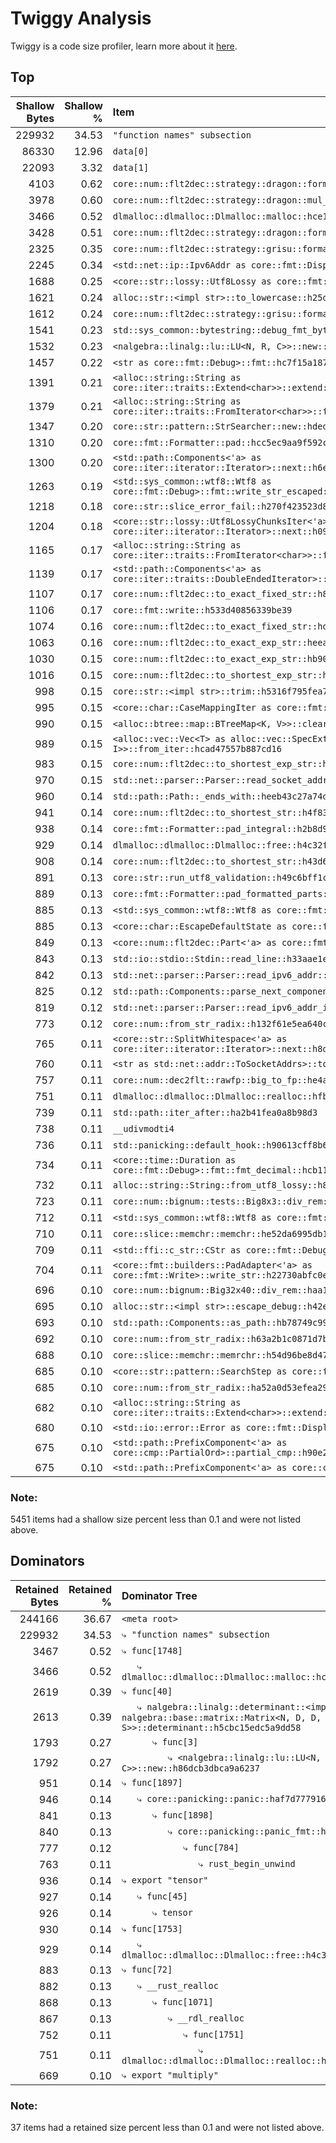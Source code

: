 # Twiggy Analysis

Twiggy is a code size profiler, learn more about it [here](https://github.com/rustwasm/twiggy).

## Top

| Shallow Bytes | Shallow % | Item |
| ------------: | --------: | :--- |
| 229932 | 34.53 | `"function names" subsection` |
| 86330 | 12.96 | `data[0]` |
| 22093 | 3.32 | `data[1]` |
| 4103 | 0.62 | `core::num::flt2dec::strategy::dragon::format_shortest::hc4276100ea5daecb` |
| 3978 | 0.60 | `core::num::flt2dec::strategy::dragon::mul_pow10::h182d0ec84f17812b` |
| 3466 | 0.52 | `dlmalloc::dlmalloc::Dlmalloc::malloc::hce1b00d5aca5677c` |
| 3428 | 0.51 | `core::num::flt2dec::strategy::dragon::format_exact::ha6771e4aa3710f2c` |
| 2325 | 0.35 | `core::num::flt2dec::strategy::grisu::format_shortest_opt::h40b07422c2477fd1` |
| 2245 | 0.34 | `<std::net::ip::Ipv6Addr as core::fmt::Display>::fmt::h1471983ae352e8c7` |
| 1688 | 0.25 | `<core::str::lossy::Utf8Lossy as core::fmt::Debug>::fmt::hea2329d6eb5545cc` |
| 1621 | 0.24 | `alloc::str::<impl str>::to_lowercase::h25d7e0ad49bef854` |
| 1612 | 0.24 | `core::num::flt2dec::strategy::grisu::format_exact_opt::h704ec47c24bc5c52` |
| 1541 | 0.23 | `std::sys_common::bytestring::debug_fmt_bytestring::h5d73f54d2fc85a02` |
| 1532 | 0.23 | `<nalgebra::linalg::lu::LU<N, R, C>>::new::h86dcb3dbca9a6237` |
| 1457 | 0.22 | `<str as core::fmt::Debug>::fmt::hc7f15a1879d5fc6d` |
| 1391 | 0.21 | `<alloc::string::String as core::iter::traits::Extend<char>>::extend::hf320b96c5ce95c37` |
| 1379 | 0.21 | `<alloc::string::String as core::iter::traits::FromIterator<char>>::from_iter::h4652f3b2ee535d72` |
| 1347 | 0.20 | `core::str::pattern::StrSearcher::new::hdedab88632aad358` |
| 1310 | 0.20 | `core::fmt::Formatter::pad::hcc5ec9aa9f592c37` |
| 1300 | 0.20 | `<std::path::Components<'a> as core::iter::iterator::Iterator>::next::h6e687b6fa022d609` |
| 1263 | 0.19 | `<std::sys_common::wtf8::Wtf8 as core::fmt::Debug>::fmt::write_str_escaped::hd0d74b86b8492565` |
| 1218 | 0.18 | `core::str::slice_error_fail::h270f423523d869cf` |
| 1204 | 0.18 | `<core::str::lossy::Utf8LossyChunksIter<'a> as core::iter::iterator::Iterator>::next::h09fa0eefd0085f93` |
| 1165 | 0.17 | `<alloc::string::String as core::iter::traits::FromIterator<char>>::from_iter::h4594fccf8b120f98` |
| 1139 | 0.17 | `<std::path::Components<'a> as core::iter::traits::DoubleEndedIterator>::next_back::h77fdb589cb8e26a4` |
| 1107 | 0.17 | `core::num::flt2dec::to_exact_fixed_str::h82c49aa39f328d4a` |
| 1106 | 0.17 | `core::fmt::write::h533d40856339be39` |
| 1074 | 0.16 | `core::num::flt2dec::to_exact_fixed_str::hdd413d9ed205696e` |
| 1063 | 0.16 | `core::num::flt2dec::to_exact_exp_str::heea8a6c54287b0a9` |
| 1030 | 0.15 | `core::num::flt2dec::to_exact_exp_str::hb90979033cebf437` |
| 1016 | 0.15 | `core::num::flt2dec::to_shortest_exp_str::hd5a8227b0d0d5ac6` |
| 998 | 0.15 | `core::str::<impl str>::trim::h5316f795fea7e593` |
| 995 | 0.15 | `<core::char::CaseMappingIter as core::fmt::Debug>::fmt::h0e1f1d77860540d5` |
| 990 | 0.15 | `<alloc::btree::map::BTreeMap<K, V>>::clear::h3fba83d836eac7ed` |
| 989 | 0.15 | `<alloc::vec::Vec<T> as alloc::vec::SpecExtend<T, I>>::from_iter::hcad47557b887cd16` |
| 983 | 0.15 | `core::num::flt2dec::to_shortest_exp_str::h58fe25826a938881` |
| 970 | 0.15 | `std::net::parser::Parser::read_socket_addr_v6::h6bb6d454583928fc` |
| 960 | 0.14 | `std::path::Path::_ends_with::heeb43c27a74d9427` |
| 941 | 0.14 | `core::num::flt2dec::to_shortest_str::h4f836c67b1b632d1` |
| 938 | 0.14 | `core::fmt::Formatter::pad_integral::h2b8d9bbfad4fbeaf` |
| 929 | 0.14 | `dlmalloc::dlmalloc::Dlmalloc::free::h4c32f8306a59a4b8` |
| 908 | 0.14 | `core::num::flt2dec::to_shortest_str::h43d6b6e6a59d9656` |
| 891 | 0.13 | `core::str::run_utf8_validation::h49c6bff1cffc26df` |
| 889 | 0.13 | `core::fmt::Formatter::pad_formatted_parts::hd7943539d0015113` |
| 885 | 0.13 | `<std::sys_common::wtf8::Wtf8 as core::fmt::Debug>::fmt::h0029a0d1c6326d37` |
| 885 | 0.13 | `<core::char::EscapeDefaultState as core::fmt::Debug>::fmt::haf1e337be820499a` |
| 849 | 0.13 | `<core::num::flt2dec::Part<'a> as core::fmt::Debug>::fmt::h635205153079ba6b` |
| 843 | 0.13 | `std::io::stdio::Stdin::read_line::h33aae1e5f588adee` |
| 842 | 0.13 | `std::net::parser::Parser::read_ipv6_addr::h6a46c88d55fa3543` |
| 825 | 0.12 | `std::path::Components::parse_next_component_back::h868b3a750897036f` |
| 819 | 0.12 | `std::net::parser::Parser::read_ipv6_addr_impl::read_groups::h420465c1db4d04a1` |
| 773 | 0.12 | `core::num::from_str_radix::h132f61e5ea640c01` |
| 765 | 0.11 | `<core::str::SplitWhitespace<'a> as core::iter::iterator::Iterator>::next::h8d6fa4a02acba2be` |
| 760 | 0.11 | `<str as std::net::addr::ToSocketAddrs>::to_socket_addrs::h36782a667581b646` |
| 757 | 0.11 | `core::num::dec2flt::rawfp::big_to_fp::he4ab8e50acb22793` |
| 751 | 0.11 | `dlmalloc::dlmalloc::Dlmalloc::realloc::hfb675ebcd6e8b196` |
| 739 | 0.11 | `std::path::iter_after::ha2b41fea0a8b98d3` |
| 738 | 0.11 | `__udivmodti4` |
| 736 | 0.11 | `std::panicking::default_hook::h90613cff8b6f14df` |
| 734 | 0.11 | `<core::time::Duration as core::fmt::Debug>::fmt::fmt_decimal::hcb119af80fd716c6` |
| 732 | 0.11 | `alloc::string::String::from_utf8_lossy::h8dbf3c43ca1d4b10` |
| 723 | 0.11 | `core::num::bignum::tests::Big8x3::div_rem::h36a1f4c88545b542` |
| 712 | 0.11 | `<std::sys_common::wtf8::Wtf8 as core::fmt::Display>::fmt::ha6c4a8a7fac78b88` |
| 710 | 0.11 | `core::slice::memchr::memchr::he52da6995db10706` |
| 709 | 0.11 | `<std::ffi::c_str::CStr as core::fmt::Debug>::fmt::ha98c312829b5e4bf` |
| 704 | 0.11 | `<core::fmt::builders::PadAdapter<'a> as core::fmt::Write>::write_str::h22730abfc0e4d472` |
| 696 | 0.10 | `core::num::bignum::Big32x40::div_rem::haa1300f3cd3621db` |
| 695 | 0.10 | `alloc::str::<impl str>::escape_debug::h42edbb00d272053c` |
| 693 | 0.10 | `std::path::Components::as_path::hb78749c99209fc4a` |
| 692 | 0.10 | `core::num::from_str_radix::h63a2b1c0871d7b8b` |
| 688 | 0.10 | `core::slice::memchr::memrchr::h54d96be8d47100c0` |
| 685 | 0.10 | `<core::str::pattern::SearchStep as core::fmt::Debug>::fmt::h37f4e01dc4265cf7` |
| 685 | 0.10 | `core::num::from_str_radix::ha52a0d53efea29ba` |
| 682 | 0.10 | `<alloc::string::String as core::iter::traits::Extend<char>>::extend::h917a408c5d77ea09` |
| 680 | 0.10 | `<std::io::error::Error as core::fmt::Display>::fmt::h4795e14c365e721a` |
| 675 | 0.10 | `<std::path::PrefixComponent<'a> as core::cmp::PartialOrd>::partial_cmp::h90e2d1823f66a385` |
| 675 | 0.10 | `<std::path::PrefixComponent<'a> as core::cmp::Ord>::cmp::h84b3908a276e5f29` |

### Note:
5451 items had a shallow size percent less than 0.1 and were not listed above.


## Dominators

| Retained Bytes | Retained % | Dominator Tree |
| ------------: | --------: | :--- |
| 244166 | 36.67 | `<meta root>` |
| 229932 | 34.53 | `⤷ "function names" subsection` |
| 3467 | 0.52 | `⤷ func[1748]` |
| 3466 | 0.52 | `   ⤷ dlmalloc::dlmalloc::Dlmalloc::malloc::hce1b00d5aca5677c` |
| 2619 | 0.39 | `⤷ func[40]` |
| 2613 | 0.39 | `   ⤷ nalgebra::linalg::determinant::<impl nalgebra::base::matrix::Matrix<N, D, D, S>>::determinant::h5cbc15edc5a9dd58` |
| 1793 | 0.27 | `      ⤷ func[3]` |
| 1792 | 0.27 | `         ⤷ <nalgebra::linalg::lu::LU<N, R, C>>::new::h86dcb3dbca9a6237` |
| 951 | 0.14 | `⤷ func[1897]` |
| 946 | 0.14 | `   ⤷ core::panicking::panic::haf7d7779169c0743` |
| 841 | 0.13 | `      ⤷ func[1898]` |
| 840 | 0.13 | `         ⤷ core::panicking::panic_fmt::h29e5105b4d53bc05` |
| 777 | 0.12 | `            ⤷ func[784]` |
| 763 | 0.11 | `               ⤷ rust_begin_unwind` |
| 936 | 0.14 | `⤷ export "tensor"` |
| 927 | 0.14 | `   ⤷ func[45]` |
| 926 | 0.14 | `      ⤷ tensor` |
| 930 | 0.14 | `⤷ func[1753]` |
| 929 | 0.14 | `   ⤷ dlmalloc::dlmalloc::Dlmalloc::free::h4c32f8306a59a4b8` |
| 883 | 0.13 | `⤷ func[72]` |
| 882 | 0.13 | `   ⤷ __rust_realloc` |
| 868 | 0.13 | `      ⤷ func[1071]` |
| 867 | 0.13 | `         ⤷ __rdl_realloc` |
| 752 | 0.11 | `            ⤷ func[1751]` |
| 751 | 0.11 | `               ⤷ dlmalloc::dlmalloc::Dlmalloc::realloc::hfb675ebcd6e8b196` |
| 669 | 0.10 | `⤷ export "multiply"` |

### Note:
37 items had a retained size percent less than 0.1 and were not listed above.
